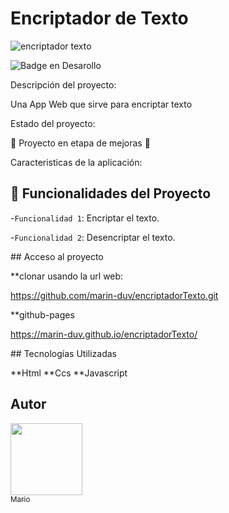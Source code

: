 <h1 aling="center"> Encriptador de Texto </h1>

![encriptador texto](https://github.com/user-attachments/assets/6ba4609f-b3a1-4a89-844f-4044cba2c716)

![Badge en Desarollo](https://img.shields.io/badge/STATUS-EN%20DESAROLLO-green)

Descripción del proyecto:

Una App Web que sirve para encriptar texto

Estado del proyecto:

🚧 Proyecto en etapa de mejoras 🚧

Caracteristicas de la aplicación:

## 🔨 Funcionalidades del Proyecto

-`Funcionalidad 1`: Encriptar el texto.

-`Funcionalidad 2`: Desencriptar el texto.

\## Acceso al proyecto

**clonar usando la url web: 

https://github.com/marin-duv/encriptadorTexto.git

**github-pages

https://marin-duv.github.io/encriptadorTexto/

\## Tecnologías Utilizadas

**Html
**Ccs
**Javascript

## Autor

[<img src="https://github.com/user-attachments/assets/bb226b2f-4d86-435e-bd21-d93231321bcb" width=115><br><sub>Mario</sub>]([https://github.com/marin-duv])



